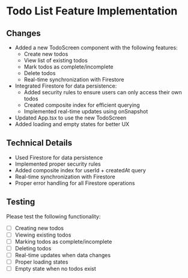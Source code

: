 # Todo List Feature Implementation

## Changes

- Added a new TodoScreen component with the following features:
  - Create new todos
  - View list of existing todos
  - Mark todos as complete/incomplete
  - Delete todos
  - Real-time synchronization with Firestore
- Integrated Firestore for data persistence:
  - Added security rules to ensure users can only access their own todos
  - Created composite index for efficient querying
  - Implemented real-time updates using onSnapshot
- Updated App.tsx to use the new TodoScreen
- Added loading and empty states for better UX

## Technical Details

- Used Firestore for data persistence
- Implemented proper security rules
- Added composite index for userId + createdAt query
- Real-time synchronization with Firestore
- Proper error handling for all Firestore operations

## Testing

Please test the following functionality:

- [ ] Creating new todos
- [ ] Viewing existing todos
- [ ] Marking todos as complete/incomplete
- [ ] Deleting todos
- [ ] Real-time updates when data changes
- [ ] Proper loading states
- [ ] Empty state when no todos exist
